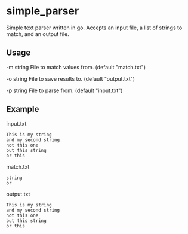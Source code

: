 simple_parser
=============

Simple text parser written in go. Accepts an input file, a list of strings to match, and an output file. 

Usage
-----
-m string File to match values from. (default "match.txt")

-o string File to save results to. (default "output.txt")

-p string File to parse from. (default "input.txt")


Example
-------
input.txt
``` 
This is my string
and my second string
not this one
but this string
or this
```

match.txt
```
string
or
```

output.txt
```
This is my string
and my second string
not this one
but this string
or this
````